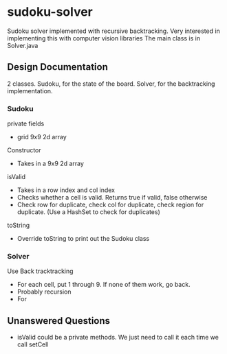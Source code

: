 # sudoku-solver
Sudoku solver implemented with recursive backtracking.
Very interested in implementing this with computer vision libraries
The main class is in Solver.java

## Design Documentation
2 classes.
Sudoku, for the state of the board.
Solver, for the backtracking implementation.

### Sudoku
private fields
- grid 9x9 2d array

Constructor
- Takes in a 9x9 2d array

isValid
- Takes in a row index and col index
- Checks whether a cell is valid. Returns true if valid, false otherwise
- Check row for duplicate, check col for duplicate, check region for duplicate. (Use a HashSet to check for duplicates)

toString
- Override toString to print out the Sudoku class

### Solver
Use Back tracktracking
- For each cell, put 1 through 9. If none of them work, go back.
- Probably recursion
- For 

## Unanswered Questions
- isValid could be a private methods. We just need to call it each time we call setCell